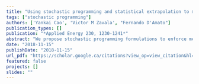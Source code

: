 ```yaml
---
title: "Using stochastic programming and statistical extrapolation to mitigate long-term extreme loads in wind turbines"
tags: ["stochastic programming"]
authors: ['Yankai Cao', 'Victor M Zavala', "Fernando D'Amato"]
publication_types: []
publication: "*Applied Energy 230, 1230-1241*"
abstract: "We propose stochastic programming formulations to enforce mechanical load requirements in wind turbine controller design procedures. The formulations use statistical extrapolation techniques to construct a probabilistic (chance) constraint that controls the long-term probability of exceeding an extreme load threshold (as described by the IEC-61400 standard). This approach is based on the observation that extreme loads follow a generalized extreme value distribution, which enables an explicit algebraic representation of the probabilistic constraint. We illustrate how to use the formulations to find design parameters for pitch angle and torque controllers that maximize power output while constraining long-term extreme loads. We also use the formulation to explore the ability of a hypothetical model predictive controller to mitigate extreme loads. The proposed formulations can be cast as large-scale (but structured) nonlinear programming problems that contain up to 7.5 million variables and constraints. We show that these problems can be solved in less than 1.3 h on a multi-core computer with existing optimization tools."
date: "2018-11-15"
publishDate: "2018-11-15"
url_pdf: "https://scholar.google.ca/citations?view_op=view_citation&hl=zh-CN&user=M-s3mjAAAAAJ&pagesize=80&citation_for_view=M-s3mjAAAAAJ:WF5omc3nYNoC"
featured: false
projects: []
slides: ""
---
```

